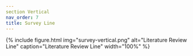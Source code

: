 ```yaml
---
section Vertical
nav_order: 7
title: Survey Line
---
```


{% include figure.html img="survey-vertical.png" alt="Literature Review Line" caption="Literature Review Line" width="100%" %}